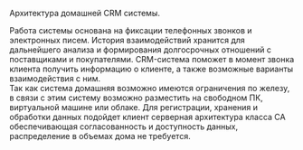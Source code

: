 Архитектура домашней CRM системы.


 Работа системы основана на фиксации телефонных звонков и электронных писем. 
 История взаимодействий хранится для дальнейшего анализа и формирования долгосрочных отношений с поставщиками и покупателями.
 CRM-система поможет в момент звонка клиента получить информацию о клиенте, а также возможные варианты взаимодействия с ним.   
 Так как система домашняя возможно имеются ограничения по железу, в связи с этим систему возможно разместить на свободном ПК, виртуальной машине или облаке. 
 Для регистрации, хранения и обработки данных подойдет клиент серверная архитектура класса СА обеспечивающая согласованность и доступность данных, 
 распределение в объемах дома не требуется.        
